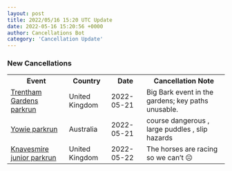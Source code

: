 ```yaml
---
layout: post
title: 2022/05/16 15:20 UTC Update
date: 2022-05-16 15:20:56 +0000
author: Cancellations Bot
category: 'Cancellation Update'
---
```


<h3>New Cancellations</h3>
<div class='hscrollable'>
<table style='width: 100%'>
    <tr>
        <th>Event</th>
        <th>Country</th>
        <th>Date</th>
        <th>Cancellation Note</th>
    </tr>
    <tr>
        <td><a href="https://www.parkrun.org.uk/trenthamgardens">Trentham Gardens parkrun</a></td>
        <td>United Kingdom</td>
        <td>2022-05-21</td>
        <td>Big Bark event in the gardens; key paths unusable.</td>
    </tr>
    <tr>
        <td><a href="https://www.parkrun.com.au/yowie">Yowie parkrun</a></td>
        <td>Australia</td>
        <td>2022-05-21</td>
        <td>course dangerous , large puddles , slip hazards</td>
    </tr>
    <tr>
        <td><a href="https://www.parkrun.org.uk/knavesmire-juniors">Knavesmire junior parkrun</a></td>
        <td>United Kingdom</td>
        <td>2022-05-22</td>
        <td>The horses are racing so we can’t ☹️</td>
    </tr>
</table>
</div>
